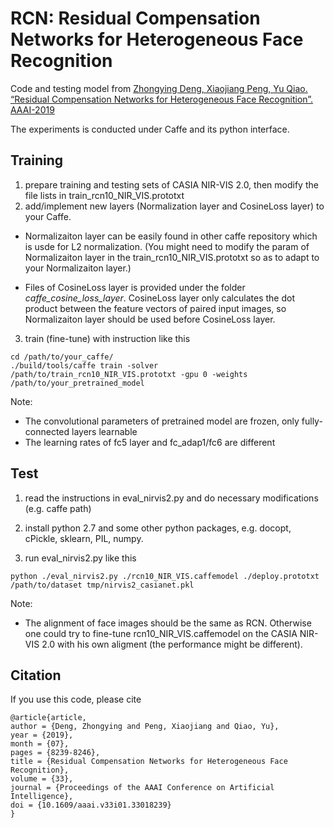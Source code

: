 # RCN: Residual Compensation Networks for Heterogeneous Face Recognition

Code and testing model from [Zhongying Deng, Xiaojiang Peng, Yu Qiao. “Residual Compensation Networks for Heterogeneous Face Recognition”. AAAI-2019
](https://aaai.org/ojs/index.php/AAAI/article/view/4835)

The experiments is conducted under Caffe and its python interface.

## Training

1. prepare training and testing sets of CASIA NIR-VIS 2.0, then modify the file lists in train_rcn10_NIR_VIS.prototxt
2. add/implement new layers (Normalization layer and CosineLoss layer) to your Caffe.

* Normalizaiton layer can be easily found in other caffe repository which is usde for L2 normalization. (You might need to modify the param of Normalizaiton layer in the train_rcn10_NIR_VIS.prototxt so as to adapt to your Normalizaiton layer.)

* Files of CosineLoss layer is provided under the folder *caffe_cosine_loss_layer*. CosineLoss layer only calculates the dot product between the feature vectors of paired input images, so Normalizaiton layer should be used before CosineLoss layer.

3. train (fine-tune) with instruction like this

```
cd /path/to/your_caffe/
./build/tools/caffe train -solver /path/to/train_rcn10_NIR_VIS.prototxt -gpu 0 -weights /path/to/your_pretrained_model
```

Note:

* The convolutional parameters of pretrained model are frozen, only fully-connected layers learnable
* The learning rates of fc5 layer and fc_adap1/fc6 are different

## Test

1. read the instructions in eval_nirvis2.py and do necessary modifications (e.g. caffe path)
2. install python 2.7 and some other python packages, e.g. docopt, cPickle, sklearn, PIL, numpy.

3. run eval_nirvis2.py like this

```
python ./eval_nirvis2.py ./rcn10_NIR_VIS.caffemodel ./deploy.prototxt /path/to/dataset tmp/nirvis2_casianet.pkl
```

Note:

* The alignment of face images should be the same as RCN. Otherwise one could try to fine-tune rcn10_NIR_VIS.caffemodel on the CASIA NIR-VIS 2.0 with his own aligment (the performance might be different).

## Citation

If you use this code, please cite

```
@article{article,
author = {Deng, Zhongying and Peng, Xiaojiang and Qiao, Yu},
year = {2019},
month = {07},
pages = {8239-8246},
title = {Residual Compensation Networks for Heterogeneous Face Recognition},
volume = {33},
journal = {Proceedings of the AAAI Conference on Artificial Intelligence},
doi = {10.1609/aaai.v33i01.33018239}
}
```
